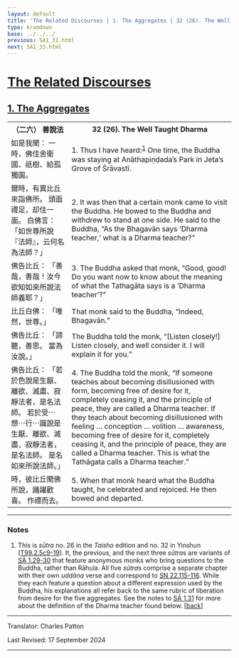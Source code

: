```yaml
---
layout: default
title: 'The Related Discourses | 1. The Aggregates | 32 (26). The Well Taught Dharma'
type: kramdown
base: ../../../
previous: SA1_31.html
next: SA1_33.html
---
```


<h1><a href='../index.html'>The Related Discourses</a></h1>
<h2><a href='index.html'>1. The Aggregates</a></h2>

<table class="trans">
  <th class='ch'>（二六） 善說法</th>
  <th class='en'>32 (26). The Well Taught Dharma</th>
  <tr>
    <td title='t99.2.5c9'>如是我聞： 一時，佛住舍衛國、祇樹、給孤獨園。</td>
    <td id='p1'>1. Thus I have heard:<sup id="ref1"><a href="#n1">1</a></sup> One time, the Buddha was staying at Anāthapiṇḍada’s Park in Jeta’s Grove of Śrāvastī.</td>
  </tr>
  <tr>
    <td title='t99.2.5c10'>爾時，有異比丘來詣佛所。 頭面禮足，却住一面。 白佛言： 「如世尊所說『法師』，云何名為法師？」</td>
    <td id='p2'>2. It was then that a certain monk came to visit the Buddha. He bowed to the Buddha and withdrew to stand at one side. He said to the Buddha, “As the Bhagavān says ‘Dharma teacher,’ what is a Dharma teacher?”</td>
  </tr>
  <tr>
    <td title='t99.2.5c12'>佛告比丘： 「善哉，善哉！汝今欲知如來所說法師義耶？」</td>
    <td id='p3'>3. The Buddha asked that monk, “Good, good! Do you want now to know about the meaning of what the Tathagāta says is a ‘Dharma teacher’?”</td>
  </tr>
  <tr>
    <td title='t99.2.5c13'>比丘白佛： 「唯然，世尊。」</td>
    <td>That monk said to the Buddha, “Indeed, Bhagavān.”</td>
  </tr>
  <tr>
    <td title='t99.2.5c14'>佛告比丘： 「諦聽，善思。 當為汝說。」</td>
    <td>The Buddha told the monk, “[Listen closely!] Listen closely, and well consider it. I will explain it for you.”</td>
  </tr>
  <tr>
    <td title='t99.2.5c14'>佛告比丘： 「若於色說是生厭、離欲、滅盡、寂靜法者，是名法師。 若於受⋯想⋯行⋯識說是生厭、離欲、滅盡、寂靜法者，是名法師。 是名如來所說法師。」</td>
    <td id='p4'>4. The Buddha told the monk, “If someone teaches about becoming disillusioned with form, becoming free of desire for it, completely ceasing it, and the principle of peace, they are called a Dharma teacher. If they teach about becoming disillusioned with feeling … conception … volition … awareness, becoming free of desire for it, completely ceasing it, and the principle of peace, they are called a Dharma teacher. This is what the Tathāgata calls a Dharma teacher.”</td>
  </tr>
  <tr>
    <td title='t99.2.5c18'>時，彼比丘聞佛所說，踊躍歡喜。 作禮而去。</td>
    <td id='p5'>5. When that monk heard what the Buddha taught, he celebrated and rejoiced. He then bowed and departed.</td>
  </tr>
</table>

<hr/>

<h3 id="notes">Notes</h3>

<ol>
<li id="n1">This is <em>sūtra</em> no. 26 in the <cite>Taisho</cite> edition and no. 32 in Yinshun (<a href="https://cbetaonline.dila.edu.tw/zh/T02n0099_p0005c09" target="_blank">T99.2.5c9-19</a>). It, the previous, and the next three <em>sūtra</em>s are variants of <a href="SA1_29.html" target="_blank">SĀ 1.29-30</a> that feature anonymous monks who bring questions to the Buddha, rather than Rāhula. All five <em>sūtra</em>s comprise a separate chapter with their own <em>uddāna</em> verse and correspond to <a href="https://suttacentral.net/sn22.115" target="_blank">SN 22.115-116</a>. While they each feature a question about a different expression used by the Buddha, his explanations all refer back to the same rubric of liberation from desire for the five aggregates. See the notes to <a href="SA1_31.html#n2" target="_blank">SĀ 1.31</a> for more about the definition of the Dharma teacher found below. [<a href="#ref1">back</a>]</li>
</ol>
<hr/>

<p class="translator">Translator: Charles Patton</p>
<p class='revised'>Last Revised: 17 September 2024</p>

<hr/>